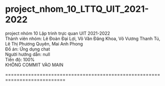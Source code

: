 # project_nhom_10_LTTQ_UIT_2021-2022
project nhóm 10 Lập trình trực quan UIT 2021-2022  
Thành viên nhóm: Lê Đoàn Đại Lợi, Võ Văn Đăng Khoa, Võ Vương Thanh Tú, Lê Thị Phương Quyên, Mai Anh Phong  
Đồ án: Ứng dụng chat  
Người hướng dẫn: null  
Tiến độ: 100%  
KHÔNG COMMIT VÀO MAIN

===========================================================================  

